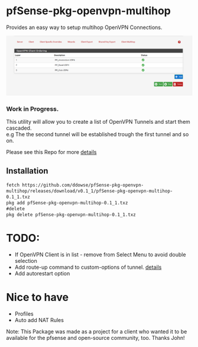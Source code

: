 # pfSense-pkg-openvpn-multihop
Provides an easy way to setup multihop OpenVPN Connections. 

![screenshot](screenshot.png)

### Work in Progress.

This utility will allow you to create a list of OpenVPN Tunnels and start them cascaded.                                                                                                                                                                                                                                                                                    
e.g The the second tunnel will be established trough the first tunnel and so on. 

Please see this Repo for more [details](https://github.com/ddowse/pf-tunnelactive)
                                                                                                                                                                                                                                                                                                                                                                            
## Installation 

```bash: 
fetch https://github.com/ddowse/pfSense-pkg-openvpn-multihop/releases/download/v0.1_1/pfSense-pkg-openvpn-multihop-0.1_1.txz
pkg add pfSense-pkg-openvpn-multihop-0.1_1.txz
#delete
pkg delete pfSense-pkg-openvpn-multihop-0.1_1.txz
```

# TODO: 
- If OpenVPN Client is in list - remove from Select Menu to avoid double selection
- Add route-up command to custom-options of tunnel. [details](https://github.com/ddowse/pf-tunnelactive#cascading-vpn)
- Add autorestart option

# Nice to have
- Profiles
- Auto add NAT Rules

Note: This Package was made as a project for a client who wanted it to be available for the pfsense and open-source community, too. Thanks John!
